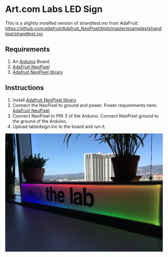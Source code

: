 Art.com Labs LED Sign
==========

This is a slightly modifed version of strandtest.ino from AdaFruit:  https://github.com/adafruit/Adafruit_NeoPixel/blob/master/examples/strandtest/strandtest.ino
 
## Requirements
1. An [Arduino](http://www.arduino.cc) Board.
2. [AdaFruit NeoPixel](http://www.adafruit.com/products/1138)
3. [Adafruit NeoPixel library](https://github.com/adafruit/Adafruit_NeoPixel)


## Instructions
1. Install [Adafruit NeoPixel library](https://github.com/adafruit/Adafruit_NeoPixel)
2. Connect the NeoPixel to ground and power.  Power requirements here: [AdaFruit NeoPixel](http://www.adafruit.com/products/1138) 
3. Connect NeoPixel to PIN 3 of the Arduino.  Connect NeoPixel ground to the ground of the Arduino.
4. Upload labledsign.ino to the board and run it.


![Labs Sign](sign_preview.jpg)
